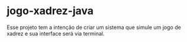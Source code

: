 # jogo-xadrez-java
Esse projeto tem a intenção de criar um sistema que simule um jogo de xadrez e sua interface será via terminal.
